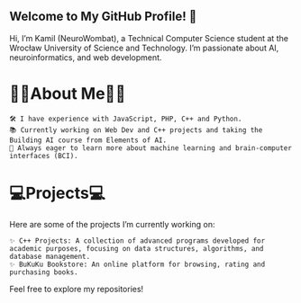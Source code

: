 ## Welcome to My GitHub Profile! 👋

Hi, I’m Kamil (NeuroWombat), a Technical Computer Science student at the Wrocław University of Science and Technology. I’m passionate about AI, neuroinformatics, and web development.
   # 👨‍🔬About Me👨‍🔬

    🛠️ I have experience with JavaScript, PHP, C++ and Python.
    📚 Currently working on Web Dev and C++ projects and taking the Building AI course from Elements of AI.
    🌱 Always eager to learn more about machine learning and brain-computer interfaces (BCI).

  # 💻Projects💻

Here are some of the projects I’m currently working on:

    ✨ C++ Projects: A collection of advanced programs developed for academic purposes, focusing on data structures, algorithms, and database management.
    ✨ BuKuKu Bookstore: An online platform for browsing, rating and purchasing books.

Feel free to explore my repositories!
